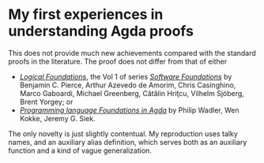# My first experiences in understanding Agda proofs

This does not provide much new achievements compared with the standard proofs in the literature.
The proof does not differ from that of either

- [*Logical Foundations*](https://softwarefoundations.cis.upenn.edu/lf-current), the Vol 1 of series [*Software Foundations*](https://softwarefoundations.cis.upenn.edu) by Benjamin C. Pierce, Arthur Azevedo de Amorim, Chris Casinghino, Marco Gaboardi, Michael Greenberg, Cătălin Hriţcu, Vilhelm Sjöberg, Brent Yorgey; or
- [*Programming language Foundations in Agda*](https://plfa.github.io) by Philip Wadler, Wen Kokke, Jeremy G. Siek.

The only novelty is just slightly contentual. My reproduction uses talky names, and an auxiliary alias definition, which serves both as an auxiliary function and a kind of vague generalization.
